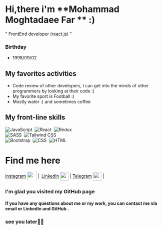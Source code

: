 # Hi,there i'm **Mohammad Moghtadaee Far ** :) 
" FrontEnd developer (react.js) " ​​


### Birthday
- 1998/09/02


## My favorites activities
- Code review of other developers, I can get into the minds of other programmers by looking at their code :)
- My favorite sport is Football :)
- Mostly water :) and sometimes coffee


## My front-line skills
![JavaScript](https://img.shields.io/badge/-JavaScript-05122A?style=flat&logo=javascript)&nbsp;
![React](https://img.shields.io/badge/-React-05122A?style=flat&logo=react)&nbsp;
![Redux](https://img.shields.io/badge/-Redux-05122A?style=flat&logo=redux&logoColor=764ABC)\
![SASS](https://img.shields.io/badge/-SASS-05122A?style=flat&logo=sass&logoColor=CC6699)&nbsp;
![Tailwind CSS](https://img.shields.io/badge/-TailwindCSS-05122A?style=flat&logo=tailwindCSS&logoColor=06B6D4)\
![Bootstrap](https://img.shields.io/badge/-Bootstrap-05122A?style=flat&logo=bootstrap&logoColor=563D7C)&nbsp;
![CSS](https://img.shields.io/badge/-CSS-05122A?style=flat&logo=CSS3&logoColor=1572B6)&nbsp;
![HTML](https://img.shields.io/badge/-HTML-05122A?style=flat&logo=HTML5)


# Find me here 
[Instagram](https://www.instagram.com/mohammad_0201m/?hl=en) <a href = 'https://www.instagram.com/mohammad_0201m/?hl=en'> <img width = '30px' align= 'center' src="https://raw.githubusercontent.com/rahulbanerjee26/githubAboutMeGenerator/main/icons/instagram.svg"/></a> | ​​
[LinkedIn](https://www.linkedin.com/in/mohammd-moghtadaee/) <a href = 'https://www.linkedin.com/in/mohammd-moghtadaee/'> <img width = '27px' align= 'center' src="https://raw.githubusercontent.com/rahulbanerjee26/githubAboutMeGenerator/main/icons/linked-in-alt.svg"/></a> |​​
[Telegram](https://t.me/DVMan7) <a href = 'https://t.me/DVMan7'> <img width = '27px' align= 'center' src="https://www.svgrepo.com/show/299513/telegram.svg"/></a> | 


### I'm glad you visited my GitHub page
#### If you have any questions about me or my work, you can contact me via email or LinkedIn and GitHub .
### see you later✌🏻
